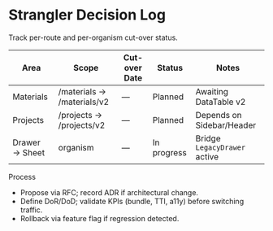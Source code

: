 # Strangler Decision Log

Track per-route and per-organism cut-over status.

| Area           | Scope                      | Cut-over Date | Status      | Notes                        |
| -------------- | -------------------------- | ------------- | ----------- | ---------------------------- |
| Materials      | /materials → /materials/v2 | —             | Planned     | Awaiting DataTable v2        |
| Projects       | /projects → /projects/v2   | —             | Planned     | Depends on Sidebar/Header    |
| Drawer → Sheet | organism                   | —             | In progress | Bridge `LegacyDrawer` active |

Process

- Propose via RFC; record ADR if architectural change.
- Define DoR/DoD; validate KPIs (bundle, TTI, a11y) before switching traffic.
- Rollback via feature flag if regression detected.

